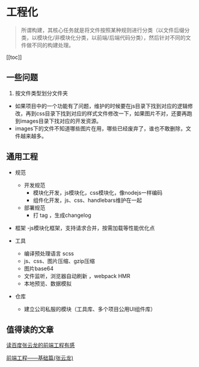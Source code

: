 
# 工程化

>所谓构建，其核心任务就是将文件按照某种规则进行分类（以文件后缀分类，以模块化/非模块化分类，以前端/后端代码分类），然后针对不同的文件做不同的构建处理。

[[toc]]

## 一些问题
1. 按文件类型划分文件夹

+ 如果项目中的一个功能有了问题，维护的时候要在js目录下找到对应的逻辑修改，再到css目录下找到对应的样式文件修改一下，如果图片不对，还要再跑到images目录下找对应的开发资源。
+ images下的文件不知道哪些图片在用，哪些已经废弃了，谁也不敢删除，文件越来越多。

## 通用工程

- 规范
    - 开发规范
        - 模块化开发，js模块化，css模块化，像nodejs一样编码
        - 组件化开发，js、css、handlebars维护在一起
    - 部署规范
        - 打 tag ，生成changelog
- 框架
    -js模块化框架，支持请求合并，按需加载等性能优化点
- 工具
    - 编译预处理语言 scss
    - js、css、图片压缩、gzip压缩
    - 图片base64
    - 文件监听，浏览器自动刷新 ，webpack HMR
    - 本地预览、数据模拟

- 仓库
    - 建立公司私服的模块（工具库、多个项目公用UI组件库）



## 值得读的文章

[读百度张云龙的前端工程有感](https://www.cnblogs.com/zzy528/p/4822171.html)

[前端工程——基础篇(张云龙)](https://github.com/fouber/blog/issues/10)



